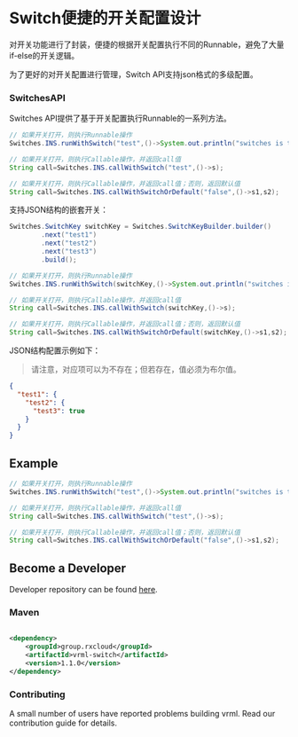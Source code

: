 # Switch便捷的开关配置设计

对开关功能进行了封装，便捷的根据开关配置执行不同的Runnable，避免了大量if-else的开关逻辑。

为了更好的对开关配置进行管理，Switch API支持json格式的多级配置。

### SwitchesAPI

Switches API提供了基于开关配置执行Runnable的一系列方法。

```java
// 如果开关打开，则执行Runnable操作
Switches.INS.runWithSwitch("test",()->System.out.println("switches is true"));

// 如果开关打开，则执行Callable操作，并返回call值
String call=Switches.INS.callWithSwitch("test",()->s);

// 如果开关打开，则执行Callable操作，并返回call值；否则，返回默认值
String call=Switches.INS.callWithSwitchOrDefault("false",()->s1,s2);
``` 

支持JSON结构的嵌套开关：

```java
Switches.SwitchKey switchKey = Switches.SwitchKeyBuilder.builder()
        .next("test1")
        .next("test2")
        .next("test3")
        .build();

// 如果开关打开，则执行Runnable操作
Switches.INS.runWithSwitch(switchKey,()->System.out.println("switches is true"));

// 如果开关打开，则执行Callable操作，并返回call值
String call=Switches.INS.callWithSwitch(switchKey,()->s);

// 如果开关打开，则执行Callable操作，并返回call值；否则，返回默认值
String call=Switches.INS.callWithSwitchOrDefault(switchKey,()->s1,s2);
```

JSON结构配置示例如下：

> 请注意，对应项可以为不存在；但若存在，值必须为布尔值。

```json
{
  "test1": {
    "test2": {
      "test3": true
    }
  }
}
```

## Example

```java
// 如果开关打开，则执行Runnable操作
Switches.INS.runWithSwitch("test",()->System.out.println("switches is true"));

// 如果开关打开，则执行Callable操作，并返回call值
String call=Switches.INS.callWithSwitch("test",()->s);

// 如果开关打开，则执行Callable操作，并返回call值；否则，返回默认值
String call=Switches.INS.callWithSwitchOrDefault("false",()->s1,s2);
``` 

## Become a Developer

Developer repository can be found [here](https://github.com/kevinten10/vrml/tree/develop/vrml-switch).

### Maven

```xml

<dependency>
    <groupId>group.rxcloud</groupId>
    <artifactId>vrml-switch</artifactId>
    <version>1.1.0</version>
</dependency>
```

### Contributing

A small number of users have reported problems building vrml. Read our contribution guide for details.